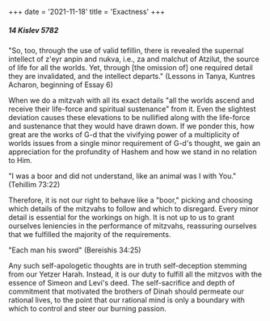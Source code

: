 +++
date = '2021-11-18'
title = 'Exactness'
+++

##### 14 Kislev 5782

"So, too, through the use of valid tefillin, there is revealed the supernal intellect of z'eyr anpin and nukva, i.e., za and malchut of Atzilut, the source of life for all the worlds. Yet, through [the omission of] one required detail they are invalidated, and the intellect departs." (Lessons in Tanya, Kuntres Acharon, beginning of Essay 6)

When we do a mitzvah with all its exact details "all the worlds ascend and receive their life-force and spiritual sustenance" from it. Even the slightest deviation causes these elevations to be nullified along with the life-force and sustenance that they would have drawn down. If we ponder this, how great are the works of G-d that the vivifying power of a multiplicity of worlds issues from a single minor requirement of G-d's thought, we gain an appreciation for the profundity of Hashem and how we stand in no relation to Him.

"I was a boor and did not understand, like an animal was I with You." (Tehillim 73:22)

Therefore, it is not our right to behave like a "boor," picking and choosing which details of the mitzvahs to follow and which to disregard. Every minor detail is essential for the workings on high. It is not up to us to grant ourselves leniencies in the performance of mitzvahs, reassuring ourselves that we fulfilled the majority of the requirements.

"Each man his sword" (Bereishis 34:25) 

Any such self-apologetic thoughts are in truth self-deception stemming from our Yetzer Harah. Instead, it is our duty to fulfill all the mitzvos with the essence of Simeon and Levi's deed. The self-sacrifice and depth of commitment that motivated the brothers of Dinah should permeate our rational lives, to the point that our rational mind is only a boundary with which to control and steer our burning passion.
